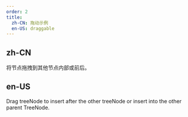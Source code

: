 ```yaml
---
order: 2
title:
  zh-CN: 拖动示例
  en-US: draggable
---
```


## zh-CN

将节点拖拽到其他节点内部或前后。

## en-US

Drag treeNode to insert after the other treeNode or insert into the other parent TreeNode.

